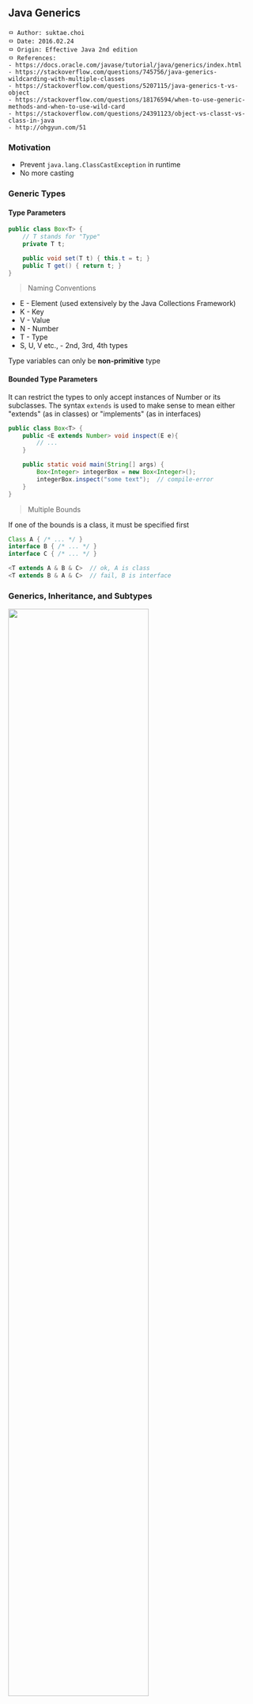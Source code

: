 ## Java Generics

```
ㅁ Author: suktae.choi
ㅁ Date: 2016.02.24
ㅁ Origin: Effective Java 2nd edition
ㅁ References:
- https://docs.oracle.com/javase/tutorial/java/generics/index.html
- https://stackoverflow.com/questions/745756/java-generics-wildcarding-with-multiple-classes
- https://stackoverflow.com/questions/5207115/java-generics-t-vs-object
- https://stackoverflow.com/questions/18176594/when-to-use-generic-methods-and-when-to-use-wild-card
- https://stackoverflow.com/questions/24391123/object-vs-classt-vs-class-in-java
- http://ohgyun.com/51
```

### Motivation
- Prevent `java.lang.ClassCastException` in runtime
- No more casting

### Generic Types
#### Type Parameters
```java
public class Box<T> {
    // T stands for "Type"
    private T t;

    public void set(T t) { this.t = t; }
    public T get() { return t; }
}
```

> Naming Conventions

- E - Element (used extensively by the Java Collections Framework)
- K - Key
- V - Value
- N - Number
- T - Type
- S, U, V etc., - 2nd, 3rd, 4th types

Type variables can only be **non-primitive** type

#### Bounded Type Parameters
It can restrict the types to only accept instances of Number or its subclasses. The syntax `extends` is used to make sense to mean either "extends" (as in classes) or "implements" (as in interfaces)

```java
public class Box<T> {
    public <E extends Number> void inspect(E e){
        // ...
    }

    public static void main(String[] args) {
        Box<Integer> integerBox = new Box<Integer>();        
        integerBox.inspect("some text");  // compile-error
    }
}
```

> Multiple Bounds

If one of the bounds is a class, it must be specified first
```java
Class A { /* ... */ }
interface B { /* ... */ }
interface C { /* ... */ }

<T extends A & B & C>  // ok, A is class
<T extends B & A & C>  // fail, B is interface
```

### Generics, Inheritance, and Subtypes
<img src="images/Screen%20Shot%202017-09-09%20at%2014.55.03.gif" width="75%">

### Wildcards
#### Unbounded Wildcards
```java
List<?> list
```

- read values as `Object`
- write only `null` values is allowed

#### Upper Bounded Wildcards
```java
List<? extends Custom>
```

- ? is subtypes of Custom
  - read values type of `Custom` or casting to subtype with `@SuppressWarnings("uncheked")`
  - write type of value that inherits or implements `Custom`

#### Lower Bounded Wildcards
```java
List<? super Custom>
```

- ? is supertypes of Custom

#### [Object vs Class<?>](https://stackoverflow.com/questions/24391123/object-vs-classt-vs-class-in-java)
```java
private class SimpleClass {
    private Integer keyboard;
    private String mouse;
}


@Test
public void test2() {
    SimpleClass simpleClass = new SimpleClass();
    // param Object
    doWithObject(simpleClass);

    // param Class<?>
    doWithClass(SimpleClass.class);
    doWithClass(simpleClass.getClass());

}

private void doWithObject(Object obj) {
    System.out.println(obj.getClass().getSimpleName());
}

private void doWithClass(Class<?> clz) {
    System.out.println(clz.getSimpleName());
}
```

#### \<?> vs \<T>
Use ? if it is used once, but T if this is reusable

### Generic Methods
```java
public class CompareUtils {
    public static <K, V> boolean comparePair(Pair<K, V> p1, Pair<K, V> p2) {
        return p1.getKey().equals(p2.getKey()) &&
               p1.getValue().equals(p2.getValue());
    }
}
```

### Type Inference
#### Instantiation of Generic Classes
```java
Map<String, List<String>> myMap = new HashMap<String, List<String>>();
// type inferred
Map<String, List<String>> myMap = new HashMap<>();
```

#### Target Types
emptyList returns a value of type List<T>, the compiler infers that the type argument <T> must be the value String

```java
List<String> list = Collections.<String>emptyList();
// target type inference
List<String> list = Collections.emptyList();
```

### Restrictions on Generics
#### Cannot Instantiate Generic Types with Primitive Types
```java
Pair<int, char> p = new Pair<>(8, 'a');  // compile-time error
```

#### Cannot Create Instances of Type Parameters
```java
public static <E> void append(List<E> list) {
    E elem = new E();  // compile-time error
    list.add(elem);
}
```

As a workaround, you can create an object of a type parameter through reflection :
```java
public static <E> void append(List<E> list, Class<E> cls) throws Exception {
    E elem = cls.newInstance();   // OK
    list.add(elem);
}
```

#### Cannot Declare Static Fields Whose Types are Type Parameters
```java
public class MobileDevice<T> {
    private static T os;

    // ...
}

MobileDevice<Smartphone> phone = new MobileDevice<>();
MobileDevice<Pager> pager = new MobileDevice<>();
MobileDevice<TabletPC> pc = new MobileDevice<>();
```
static field represents class-level variables shared by all objects of the class. It can't have different types at the same time

#### Cannot Use Casts or instanceof with Parameterized Types
The Java compiler erases all type parameters in generic code in compile-time, you cannot verify which parameterized type for a generic type is being used at runtime:

```java
public static <E> void rtti(List<E> list) {
    if (list instanceof ArrayList<Integer>) {  // compile-time error
        // ...
    }
}
```

#### Cannot Create Arrays of Parameterized Types
```java
List<Integer>[] arrayOfLists = new List<Integer>[2];  // compile-time error
```
